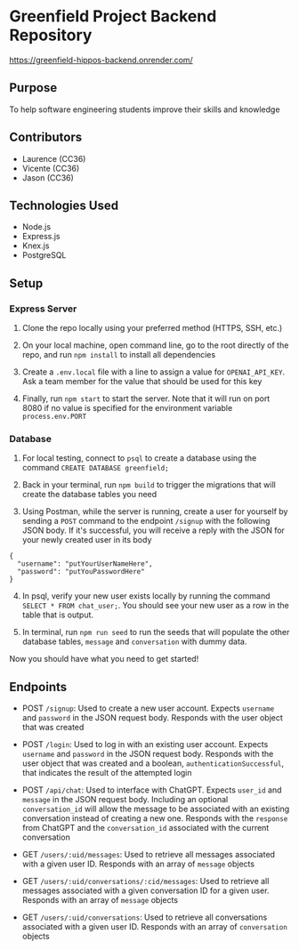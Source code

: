# Greenfield Project Backend Repository

https://greenfield-hippos-backend.onrender.com/

## Purpose

To help software engineering students improve their skills and knowledge

## Contributors

- Laurence (CC36)
- Vicente (CC36)
- Jason (CC36)

## Technologies Used

- Node.js
- Express.js
- Knex.js
- PostgreSQL

## Setup
### Express Server

1. Clone the repo locally using your preferred method (HTTPS, SSH, etc.)

2. On your local machine, open command line, go to the root directly of the repo, and run `npm install` to install all dependencies

3. Create a `.env.local` file with a line to assign a value for `OPENAI_API_KEY`. Ask a team member for the value that should be used for this key

4. Finally, run `npm start` to start the server. Note that it will run on port 8080 if no value is specified for the environment variable `process.env.PORT`

### Database

1. For local testing, connect to `psql` to create a database using the command `CREATE DATABASE greenfield;`

2. Back in your terminal, run `npm build` to trigger the migrations that will create the database tables you need

3. Using Postman, while the server is running, create a user for yourself by sending a `POST` command to the endpoint `/signup` with the following JSON body. If it's successful, you will receive a reply with the JSON for your newly created user in its body

```
{
  "username": "putYourUserNameHere",
  "password": "putYouPasswordHere"
}

```

4. In psql, verify your new user exists locally by running the command `SELECT * FROM chat_user;`. You should see your new user as a row in the table that is output.

5. In terminal, run `npm run seed` to run the seeds that will populate the other database tables, `message` and `conversation` with dummy data.

Now you should have what you need to get started!

## Endpoints

- POST `/signup`: Used to create a new user account. Expects `username` and `password` in the JSON request body. Responds with the user object that was created

- POST `/login`: Used to log in with an existing user account. Expects `username` and `password` in the JSON request body. Responds with the user object that was created and a boolean, `authenticationSuccessful`, that indicates the result of the attempted login

- POST `/api/chat`: Used to interface with ChatGPT. Expects `user_id` and `message` in the JSON request body. Including an optional `conversation_id` will allow the message to be associated with an existing conversation instead of creating a new one. Responds with the `response` from ChatGPT and the `conversation_id` associated with the current conversation

- GET `/users/:uid/messages`: Used to retrieve all messages associated with a given user ID. Responds with an array of `message` objects

- GET `/users/:uid/conversations/:cid/messages`: Used to retrieve all messages associated with a given conversation ID for a given user. Responds with an array of `message` objects

- GET `/users/:uid/conversations`: Used to retrieve all conversations associated with a given user ID. Responds with an array of `conversation` objects
